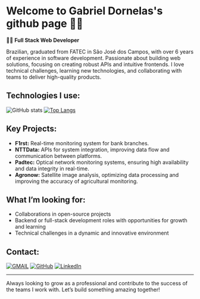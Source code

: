 # Welcome to Gabriel Dornelas's github page 👋🏼

👨‍💻 **Full Stack Web Developer**

Brazilian, graduated from FATEC in São José dos Campos, with over 6 years of experience in software development. Passionate about building web solutions, focusing on creating robust APIs and intuitive frontends. I love technical challenges, learning new technologies, and collaborating with teams to deliver high-quality products.

## Technologies I use:

![GitHub stats](https://github-readme-stats.vercel.app/api?username=GabrielDornelas&hide=contribs&include_all_commits=true&rank_icon=github&show_icons=true&theme=transparent)
[![Top Langs](https://github-readme-stats.vercel.app/api/top-langs/?username=GabrielDornelas&hide=java,C%2B%2B&layout=compact)](https://github.com/GabrielDornelas/github-readme-stats)

## Key Projects:

- **F1rst:** Real-time monitoring system for bank branches.
- **NTTData:** APIs for system integration, improving data flow and communication between platforms.
- **Padtec:** Optical network monitoring systems, ensuring high availability and data integrity in real-time.
- **Agronow:** Satellite image analysis, optimizing data processing and improving the accuracy of agricultural monitoring.

## What I’m looking for:

- Collaborations in open-source projects
- Backend or full-stack development roles with opportunities for growth and learning
- Technical challenges in a dynamic and innovative environment

## Contact:

[![GMAIL](https://img.shields.io/badge/Gmail-D14836?style=for-the-badge&logo=gmail&logoColor=white)](zerick.gd@gmail.com)
[![GitHub](https://img.shields.io/badge/GitHub-100000?style=for-the-badge&logo=github&logoColor=white)](https://github.com/GabrielDornelas)
[![LinkedIn](https://img.shields.io/badge/LinkedIn-0077B5?style=for-the-badge&logo=linkedin&logoColor=white)](https://www.linkedin.com/in/gabriel-dornelas/)

---

Always looking to grow as a professional and contribute to the success of the teams I work with. Let’s build something amazing together!
